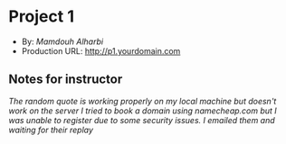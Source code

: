 # Project 1
+ By: *Mamdouh Alharbi*
+ Production URL: <http://p1.yourdomain.com>

## Notes for instructor
*The random quote is working properly on my local machine but doesn't work on the server*
*I tried to book a domain using namecheap.com but I was unable to register due to some security issues. I emailed them and waiting for their replay*
